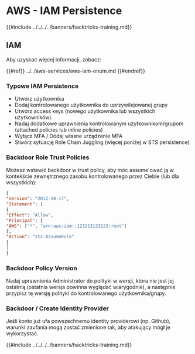 # AWS - IAM Persistence

{{#include ../../../../banners/hacktricks-training.md}}

## IAM

Aby uzyskać więcej informacji, zobacz:

{{#ref}}
../../aws-services/aws-iam-enum.md
{{#endref}}

### Typowe IAM Persistence

- Utwórz użytkownika
- Dodaj kontrolowanego użytkownika do uprzywilejowanej grupy
- Utwórz access keys (nowego użytkownika lub wszystkich użytkowników)
- Nadaj dodatkowe uprawnienia kontrolowanym użytkownikom/grupom (attached policies lub inline policies)
- Wyłącz MFA / Dodaj własne urządzenie MFA
- Stwórz sytuację Role Chain Juggling (więcej poniżej w STS persistence)

### Backdoor Role Trust Policies

Możesz wstawić backdoor w trust policy, aby móc assume'ować ją w kontekście zewnętrznego zasobu kontrolowanego przez Ciebie (lub dla wszystkich):
```json
{
"Version": "2012-10-17",
"Statement": [
{
"Effect": "Allow",
"Principal": {
"AWS": ["*", "arn:aws:iam::123213123123:root"]
},
"Action": "sts:AssumeRole"
}
]
}
```
### Backdoor Policy Version

Nadaj uprawnienia Administrator do polityki w wersji, która nie jest jej ostatnią (ostatnia wersja powinna wyglądać wiarygodnie), a następnie przypisz tę wersję polityki do kontrolowanego użytkownika/grupy.

### Backdoor / Create Identity Provider

Jeśli konto już ufa powszechnemu identity providerowi (np. Github), warunki zaufania mogą zostać zmienione tak, aby atakujący mógł je wykorzystać.

{{#include ../../../../banners/hacktricks-training.md}}
